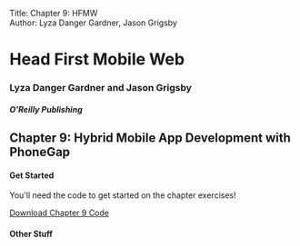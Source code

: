 Title: Chapter 9: HFMW  
Author: Lyza Danger Gardner, Jason Grigsby  

# Head First Mobile Web
### Lyza Danger Gardner and Jason Grigsby
##### O'Reilly Publishing

## Chapter 9: Hybrid Mobile App Development with PhoneGap

#### Get Started
You'll need the code to get started on the chapter exercises!

[Download Chapter 9 Code](chapter9.zip "download")

#### Other Stuff